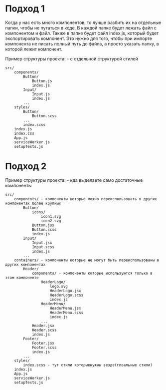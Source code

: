 # Подход 1
Когда у нас есть много компонентов, то лучше разбить их на отдельные папки, чтобы не путаться в коде. 
В каждой папке будет лежать файл с компонентом и файл. 
Также в папке будет файл index.js, который будет экспортировать компонент. 
Это нужно для того, чтобы при импорте компонента не писать полный путь до файла, а просто указать папку, в которой лежит компонент. 

Пример структуры проекта: - с отдельной структурой стилей
```
src/
    components/
        Button/
            Button.js
            index.js
        Input/
            Input.js
            index.js
        ...
    styles/
        Button/
            Button.scss
        ...
        index.scss
    index.js
    index.css
    App.js
    serviceWorker.js
    setupTests.js
```

# Подход 2
Пример структуры проекта: - кда выделаете само достаточные компоненты
```
src/
    components/ - компоненты которые можно переиспользовать в других компонентах более крупных
        Button/
            icons/
                icon1.svg
                icon2.svg
            Button.jsx
            Button.scss
            index.js
        Input/
            Input.jsx
            Input.scss
            index.js
        ...
    containers/ - компоненты которые не могут быть переиспользованы в других компонентах
        Header/
            components/ - компоненты которые используются только в этом компоненте
                HeaderLogo/
                    logo.svg
                    HeaderLogo.jsx
                    HeaderLogo.scss
                    index.js
                HeaderMenu/
                    HeaderMenu.jsx
                    HeaderMenu.scss
                    index.js
                ...
            Header.jsx
            Header.scss
            index.js
        Footer/
            Footer.jsx
            Footer.scss
            index.js
        ...
    styles/
        index.scss - тут стили которыенужны везде(глоальные стили)
    index.js
    App.js
    serviceWorker.js
    setupTests.js
```